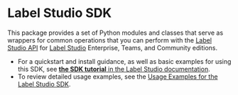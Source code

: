# Label Studio SDK

This package provides a set of Python modules and classes that serve as wrappers for common operations that you can perform with the <a href="https://labelstud.io/api/">Label Studio API</a> for <a href="labelstud.io">Label Studio</a> Enterprise, Teams, and Community editions.

- For a quickstart and install guidance, as well as basic examples for using this SDK, see [**the SDK tutorial** in the Label Studio documentation](https://labelstud.io/guide/sdk.html).
- To review detailed usage examples, see the [Usage Examples for the Label Studio SDK](/docs/). 
